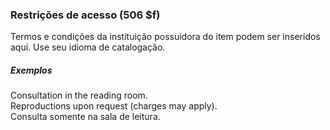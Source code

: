 ### Restrições de acesso (506 $f) 

Termos e condições da instituição possuidora do item podem ser inseridos aqui. Use seu idioma de catalogação.

##### Exemplos  
Consultation in the reading room.  
Reproductions upon request (charges may apply).  
Consulta somente na sala de leitura.